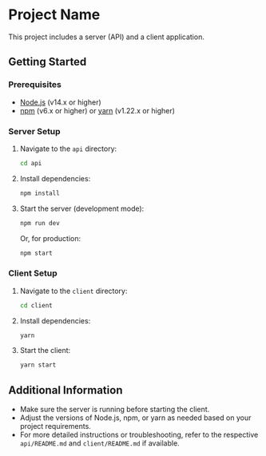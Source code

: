 # Project Name

This project includes a server (API) and a client application.

## Getting Started

### Prerequisites

- [Node.js](https://nodejs.org/) (v14.x or higher)
- [npm](https://www.npmjs.com/) (v6.x or higher) or [yarn](https://yarnpkg.com/) (v1.22.x or higher)

### Server Setup

1. Navigate to the `api` directory:

    ```bash
    cd api
    ```

2. Install dependencies:

    ```bash
    npm install
    ```

3. Start the server (development mode):

    ```bash
    npm run dev
    ```

   Or, for production:

    ```bash
    npm start
    ```

### Client Setup

1. Navigate to the `client` directory:

    ```bash
    cd client
    ```

2. Install dependencies:

    ```bash
    yarn
    ```

3. Start the client:

    ```bash
    yarn start
    ```

## Additional Information

- Make sure the server is running before starting the client.
- Adjust the versions of Node.js, npm, or yarn as needed based on your project requirements.
- For more detailed instructions or troubleshooting, refer to the respective `api/README.md` and `client/README.md` if available.

